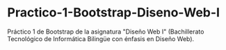# Practico-1-Bootstrap-Diseno-Web-I
Práctico 1 de Bootstrap de la asignatura "Diseño Web I" (Bachillerato Tecnológico de Informática Bilingüe con énfasis en Diseño Web). 

